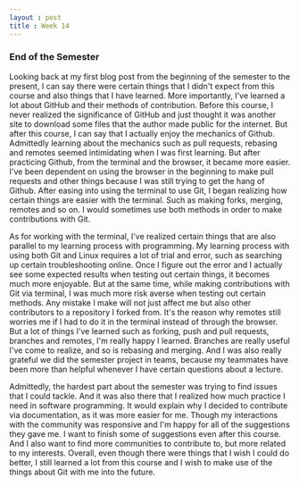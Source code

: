```yaml
---
layout : post
title : Week 14
---
```


### End of the Semester

Looking back at my first blog post from the beginning of the semester to the present, I can say there were certain things that I didn't expect from this course and also things that I have learned. More importantly, I've learned a lot about GitHub and their methods of contribution. Before this course, I never realized the significance of GitHub and just thought it was another site to download some files that the author made public for the internet. But after this course, I can say that I actually enjoy the mechanics of Github. Admittedly learning about the mechanics such as pull requests, rebasing and remotes seemed intimidating when I was first learning. But after practicing Github, from the terminal and the browser, it became more easier. I've been dependent on using the browser in the beginning to make pull requests and other things because I was still trying to get the hang of Github. After easing into using the terminal to use Git, I began realizing how certain things are easier with the terminal. Such as making forks, merging, remotes and so on. I would sometimes use both methods in order to make contributions with Git. 

As for working with the terminal, I've realized certain things that are also parallel to my learning process with programming. My learning process with using both Git and Linux requires a lot of trial and error, such as searching up certain troubleshooting online. Once I figure out the error and I actually see some expected results when testing out certain things, it becomes much more enjoyable. But at the same time, while making contributions with Git via terminal, I was much more risk averse when testing out certain methods. Any mistake I make will not just affect me but also other contributors to a repository I forked from. It's the reason why remotes still worries me if I had to do it in the terminal instead of through the browser. But a lot of things I've learned such as forking, push and pull requests, branches and remotes, I'm really happy I learned. Branches are really useful I've come to realize, and so is rebasing and merging. And I was also really grateful we did the semester project in teams, because my teammates have been more than helpful whenever I have certain questions about a lecture.  

Admittedly, the hardest part about the semester was trying to find issues that I could tackle. And it was also there that I realized how much practice I need in software programming. It would explain why I decided to contribute via documentation, as it was more easier for me. Though my interactions with the community was responsive and I'm happy for all of the suggestions they gave me. I want to finish some of suggestions even after this course. And I also want to find more communities to contribute to, but more related to my interests. Overall, even though there were things that I wish I could do better, I still learned a lot from this course and I wish to make use of the things about Git with me into the future.
